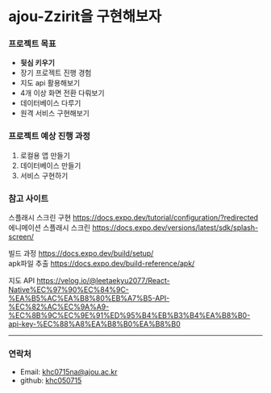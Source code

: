 # ajou-Zzirit을 구현해보자 




### 프로젝트 목표

- **뒷심 키우기**
- 장기 프로젝트 진행 경험 
- 지도 api 활용해보기
- 4개 이상 화면 전환 다뤄보기
- 데이터베이스 다루기
- 원격 서비스 구현해보기

### 프로젝트 예상 진행 과정

1. 로컬용 앱 만들기
2. 데이터베이스 만들기
3. 서비스 구현하기


### 참고 사이트

스플래시 스크린 구현
<https://docs.expo.dev/tutorial/configuration/?redirected> <br>
에니메이션 스플래시 스크린
<https://docs.expo.dev/versions/latest/sdk/splash-screen/> <br>

빌드 과정
<https://docs.expo.dev/build/setup/> <br>
apk파일 추출
<https://docs.expo.dev/build-reference/apk/> <br>

지도 API
<https://velog.io/@leetaekyu2077/React-Native%EC%97%90%EC%84%9C-%EA%B5%AC%EA%B8%80%EB%A7%B5-API-%EC%82%AC%EC%9A%A9-%EC%8B%9C%EC%9E%91%ED%95%B4%EB%B3%B4%EA%B8%B0-api-key-%EC%88%A8%EA%B8%B0%EA%B8%B0>





***
### 연락처

- Email: khc0715na@ajou.ac.kr
- github: [khc050715](https://github.com/khc050715)
